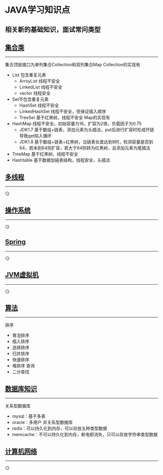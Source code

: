 # JAVA学习知识点
相关新的基础知识，面试常问类型
--------
## [集合类](/集合类.md)
****************
集合顶层接口为单列集合Collection和双列集合Map
Collection的实现有
+ List 包含重复元素
  + ArrsyList 线程不安全
  + LinkedList 线程不安全
  + vector 线程安全
+ Set不包含重复元素
  + HashSet 线程不安全
  + LinkedHashSet 线程不安全，但保证插入顺序
  + TreeSet 基于红黑树，线程不安全
  Map的实现有
+ HashMap 线程不安全，初始容量为16，扩容为2倍，负载因子为0.75
  + JDK1.7 基于数组+链表，添加元素为头插法，put后进行扩容时形成环链导致get陷入循环
  + JDK1.8 基于数组+链表+红黑树，当链表长度达到8时，检测容量是否到64，若未到64则扩容，若大于64则转为红黑树，且添加元素为尾插法
+ TreeMap 基于红黑树，线程不安全
+ Hashtable 基于数据加链表结构，线程安全，头插法
## [多线程](/多线程.md)
****************
:smirk:
## [操作系统](/操作系统.md)
****************
:smirk:
## [Spring](/Spring.md)
****************
:smirk:
## [JVM虚拟机](/虚拟机.md)
****************
 :smirk:
## [算法](/算法.md) 
****************
排序
+ 冒泡排序
+ 插入排序
+ 选择排序
+ 归并排序
+ 快速排序
+ 堆排序
查询
+ 二分查找
## [数据库知识](/数据库.md) 
****************
关系型数据库
+ mysql：基于多表
+ oracle：多用户
非关系型数据库
+ redis：可以持久化到内存，可以存放五种类型数据
+ memcache：不可以持久化到内存，断电即消失，只可以存放字符串类型数据
## [计算机网络](/计算机网络.md)
****************
:smirk:
